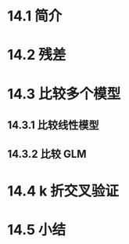 <!-- code_chunk_output -->

# 14.1 简介

# 14.2 残差

# 14.3 比较多个模型

## 14.3.1 比较线性模型

## 14.3.2 比较 GLM

# 14.4 k 折交叉验证

# 14.5 小结
